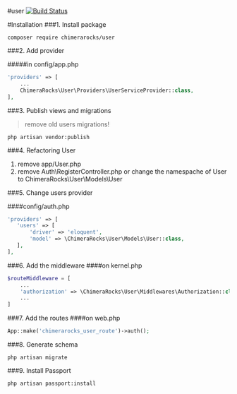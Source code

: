 #user
[![Build Status](https://travis-ci.org/chimerarocks/user.svg?branch=master)](https://travis-ci.org/chimerarocks/user)

#Installation
###1. Install package

```
composer require chimerarocks/user
```

###2. Add provider

#####in config/app.php

```php
'providers' => [
    ...
    ChimeraRocks\User\Providers\UserServiceProvider::class,
],
```

###3. Publish views and migrations
>remove old users migrations!

```
php artisan vendor:publish
```

###4. Refactoring User
1. remove app/User.php
2. remove Auth\RegisterController.php or change the namespache of User to ChimeraRocks\User\Models\User

###5. Change users provider

####config/auth.php

```php
'providers' => [
   'users' => [
       'driver' => 'eloquent',
       'model' => \ChimeraRocks\User\Models\User::class,
   ],
],
```
###6. Add the middleware
####on kernel.php

```php
$routeMiddleware = [
    ...
    'authorization' => \ChimeraRocks\User\Middlewares\Authorization::class,
    ...
]
```

###7. Add the routes
####on web.php

```php
App::make('chimerarocks_user_route')->auth();
```

###8. Generate schema
```
php artisan migrate
```

###9. Install Passport
```
php artisan passport:install
```
